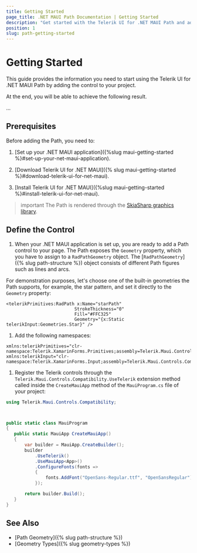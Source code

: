 ```yaml
---
title: Getting Started
page_title: .NET MAUI Path Documentation | Getting Started
description: "Get started with the Telerik UI for .NET MAUI Path and add the control to your .NET MAUI project."
position: 1
slug: path-getting-started
---
```


# Getting Started

This guide provides the information you need to start using the Telerik UI for .NET MAUI Path by adding the control to your project.

At the end, you will be able to achieve the following result.

...

## Prerequisites

Before adding the Path, you need to:

1. [Set up your .NET MAUI application]({%slug maui-getting-started %}#set-up-your-net-maui-application).

1. [Download Telerik UI for .NET MAUI]({% slug maui-getting-started %}#download-telerik-ui-for-net-maui).

1. [Install Telerik UI for .NET MAUI]({%slug maui-getting-started %}#install-telerik-ui-for-net-maui).

>important The Path is rendered through the [SkiaSharp graphics library](https://skia.org/).

## Define the Control

1. When your .NET MAUI application is set up, you are ready to add a Path control to your page. The Path exposes the `Geometry` property, which you have to assign to a `RadPathGeometry` object. The [`RadPathGeometry`]({% slug path-structure %}) object consists of different Path figures such as lines and arcs.

  For demonstration purposes, let's choose one of the built-in geometries the Path supports, for example, the star pattern, and set it directly to the `Geometry` property:

 ```XAML
<telerikPrimitives:RadPath x:Name="starPath"
                           StrokeThickness="0"
                           Fill="#FFC325"
                           Geometry="{x:Static telerikInput:Geometries.Star}" />
 ```

1. Add the following namespaces:

 ```XAML
xmlns:telerikPrimitives="clr-namespace:Telerik.XamarinForms.Primitives;assembly=Telerik.Maui.Controls.Compatibility"
xmlns:telerikInput="clr-namespace:Telerik.XamarinForms.Input;assembly=Telerik.Maui.Controls.Compatibility"
 ```

1. Register the Telerik controls through the `Telerik.Maui.Controls.Compatibility.UseTelerik` extension method called inside the `CreateMauiApp` method of the `MauiProgram.cs` file of your project:

 ```C#
 using Telerik.Maui.Controls.Compatibility;



public static class MauiProgram
{
	public static MauiApp CreateMauiApp()
	{
		var builder = MauiApp.CreateBuilder();
		builder
			.UseTelerik()
			.UseMauiApp<App>()
			.ConfigureFonts(fonts =>
			{
				fonts.AddFont("OpenSans-Regular.ttf", "OpenSansRegular");
			});

		return builder.Build();
	}
}           
 ```

## See Also

- [Path Geometry]({% slug path-structure %})
- [Geometry Types]({% slug geometry-types %})
